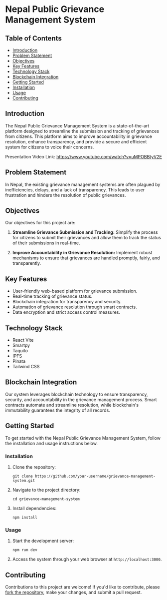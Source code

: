 # Nepal Public Grievance Management System

## Table of Contents
- [Introduction](#introduction)
- [Problem Statement](#problem-statement)
- [Objectives](#objectives)
- [Key Features](#key-features)
- [Technology Stack](#technology-stack)
- [Blockchain Integration](#blockchain-integration)
- [Getting Started](#getting-started)
- [Installation](#installation)
- [Usage](#usage)
- [Contributing](#contributing)

## Introduction

The Nepal Public Grievance Management System is a state-of-the-art platform designed to streamline the submission and tracking of grievances from citizens. This platform aims to improve accountability in grievance resolution, enhance transparency, and provide a secure and efficient system for citizens to voice their concerns.

Presentation Video Link: https://www.youtube.com/watch?v=uMPOBBtyV2E

## Problem Statement

In Nepal, the existing grievance management systems are often plagued by inefficiencies, delays, and a lack of transparency. This leads to user frustration and hinders the resolution of public grievances. 

## Objectives

Our objectives for this project are:

1. **Streamline Grievance Submission and Tracking:** Simplify the process for citizens to submit their grievances and allow them to track the status of their submissions in real-time.

2. **Improve Accountability in Grievance Resolution:** Implement robust mechanisms to ensure that grievances are handled promptly, fairly, and transparently.

## Key Features

- User-friendly web-based platform for grievance submission.
- Real-time tracking of grievance status.
- Blockchain integration for transparency and security.
- Automation of grievance resolution through smart contracts.
- Data encryption and strict access control measures.

## Technology Stack

- React Vite
- Smartpy
- Taquito
- IPFS
- Pinata
- Tailwind CSS


## Blockchain Integration

Our system leverages blockchain technology to ensure transparency, security, and accountability in the grievance management process. Smart contracts automate and streamline resolution, while blockchain's immutability guarantees the integrity of all records.

## Getting Started

To get started with the Nepal Public Grievance Management System, follow the installation and usage instructions below.

### Installation

1. Clone the repository:

   ```
   git clone https://github.com/your-username/grievance-management-system.git
   ```

2. Navigate to the project directory:

   ```
   cd grievance-management-system
   ```

3. Install dependencies:

   ```
   npm install
   ```

### Usage

1. Start the development server:

   ```
   npm run dev
   ```

2. Access the system through your web browser at `http://localhost:3000`.

## Contributing

Contributions to this project are welcome! If you'd like to contribute, please [fork the repository](https://github.com/your-username/grievance-management-system/fork), make your changes, and submit a pull request.
